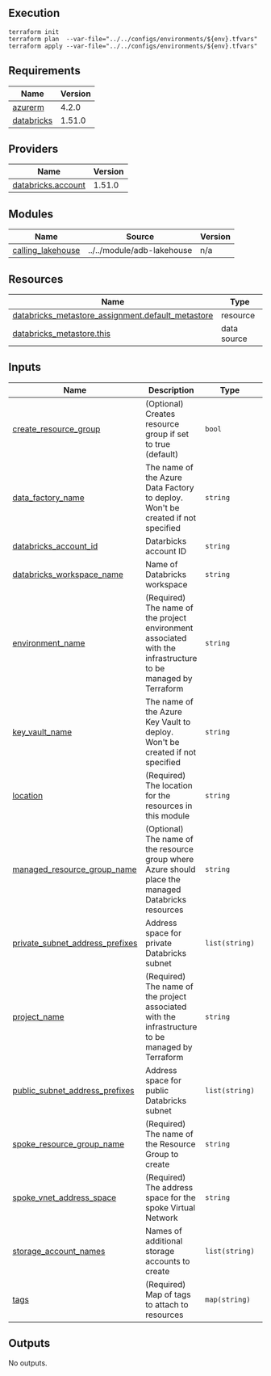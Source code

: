 ## Execution

```shell
terraform init
terraform plan  --var-file="../../configs/environments/${env}.tfvars"
terraform apply --var-file="../../configs/environments/${env}.tfvars"
```

<!-- BEGINNING OF PRE-COMMIT-TERRAFORM DOCS HOOK -->
## Requirements

| Name | Version |
|------|---------|
| <a name="requirement_azurerm"></a> [azurerm](#requirement\_azurerm) | 4.2.0 |
| <a name="requirement_databricks"></a> [databricks](#requirement\_databricks) | 1.51.0 |

## Providers

| Name | Version |
|------|---------|
| <a name="provider_databricks.account"></a> [databricks.account](#provider\_databricks.account) | 1.51.0 |

## Modules

| Name | Source | Version |
|------|--------|---------|
| <a name="module_calling_lakehouse"></a> [calling\_lakehouse](#module\_calling\_lakehouse) | ../../module/adb-lakehouse | n/a |

## Resources

| Name | Type |
|------|------|
| [databricks_metastore_assignment.default_metastore](https://registry.terraform.io/providers/databricks/databricks/1.51.0/docs/resources/metastore_assignment) | resource |
| [databricks_metastore.this](https://registry.terraform.io/providers/databricks/databricks/1.51.0/docs/data-sources/metastore) | data source |

## Inputs

| Name | Description | Type | Default | Required |
|------|-------------|------|---------|:--------:|
| <a name="input_create_resource_group"></a> [create\_resource\_group](#input\_create\_resource\_group) | (Optional) Creates resource group if set to true (default) | `bool` | `true` | no |
| <a name="input_data_factory_name"></a> [data\_factory\_name](#input\_data\_factory\_name) | The name of the Azure Data Factory to deploy. Won't be created if not specified | `string` | `""` | no |
| <a name="input_databricks_account_id"></a> [databricks\_account\_id](#input\_databricks\_account\_id) | Datarbicks account ID | `string` | n/a | yes |
| <a name="input_databricks_workspace_name"></a> [databricks\_workspace\_name](#input\_databricks\_workspace\_name) | Name of Databricks workspace | `string` | n/a | yes |
| <a name="input_environment_name"></a> [environment\_name](#input\_environment\_name) | (Required) The name of the project environment associated with the infrastructure to be managed by Terraform | `string` | n/a | yes |
| <a name="input_key_vault_name"></a> [key\_vault\_name](#input\_key\_vault\_name) | The name of the Azure Key Vault to deploy. Won't be created if not specified | `string` | `""` | no |
| <a name="input_location"></a> [location](#input\_location) | (Required) The location for the resources in this module | `string` | n/a | yes |
| <a name="input_managed_resource_group_name"></a> [managed\_resource\_group\_name](#input\_managed\_resource\_group\_name) | (Optional) The name of the resource group where Azure should place the managed Databricks resources | `string` | `""` | no |
| <a name="input_private_subnet_address_prefixes"></a> [private\_subnet\_address\_prefixes](#input\_private\_subnet\_address\_prefixes) | Address space for private Databricks subnet | `list(string)` | n/a | yes |
| <a name="input_project_name"></a> [project\_name](#input\_project\_name) | (Required) The name of the project associated with the infrastructure to be managed by Terraform | `string` | n/a | yes |
| <a name="input_public_subnet_address_prefixes"></a> [public\_subnet\_address\_prefixes](#input\_public\_subnet\_address\_prefixes) | Address space for public Databricks subnet | `list(string)` | n/a | yes |
| <a name="input_spoke_resource_group_name"></a> [spoke\_resource\_group\_name](#input\_spoke\_resource\_group\_name) | (Required) The name of the Resource Group to create | `string` | n/a | yes |
| <a name="input_spoke_vnet_address_space"></a> [spoke\_vnet\_address\_space](#input\_spoke\_vnet\_address\_space) | (Required) The address space for the spoke Virtual Network | `string` | n/a | yes |
| <a name="input_storage_account_names"></a> [storage\_account\_names](#input\_storage\_account\_names) | Names of additional storage accounts to create | `list(string)` | `[]` | no |
| <a name="input_tags"></a> [tags](#input\_tags) | (Required) Map of tags to attach to resources | `map(string)` | n/a | yes |

## Outputs

No outputs.
<!-- END OF PRE-COMMIT-TERRAFORM DOCS HOOK -->
